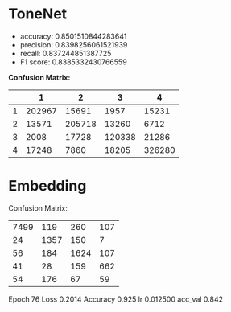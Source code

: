 # ToneNet

- accuracy: 0.8501510844283641
- precision: 0.8398256061521939
- recall: 0.837244851387725
- F1 score: 0.8385332430766559

**Confusion Matrix:**

| |1|2|3|4|
|---|---|---|---|---|
|1| 202967| 15691 | 1957   | 15231 |
|2| 13571 | 205718| 13260  | 6712  |
|3| 2008  | 17728 | 120338 | 21286 |
|4| 17248 | 7860  | 18205  | 326280|

# Embedding

Confusion Matrix:

|||||
|---|---|---|---|
| 7499 |  119 |  260 |  107 |  307 |
|   24 | 1357 |  150 |    7 |  197 |
|   56 |  184 | 1624 |  107 |  118 |
|   41 |   28 |  159 |  662 |  356 |
|   54 |  176 |   67 |   59 | 2627 |

Epoch 76 Loss 0.2014 Accuracy 0.925 lr 0.012500 acc_val 0.842

